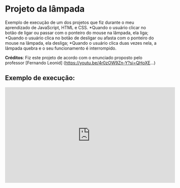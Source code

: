 # Projeto da lâmpada
Exemplo de execução de um dos projetos que fiz durante o meu aprendizado de JavaScript, HTML e CSS.
*Quando o usuário clicar no botão de ligar ou passar com o ponteiro do mouse na lâmpada, ela liga;
*Quando o usuário clica no botão de desligar ou afasta com o ponteiro do mouse na lâmpada, ela desliga;
*Quando o usuário clica duas vezes nela, a lâmpada quebra e o seu funcionamento é interrompido.

**Créditos**: Fiz este projeto de acordo com o enunciado proposto pelo professor [Fernando Leonid] (https://youtu.be/4r0zOW9Zn-Y?si=QHoXE...)

## Exemplo de execução:

<iframe width="560" height="315" src="https://www.youtube.com/embed/wsKJ6QxoNN8?si=Xq6bw9w-FxyWFVmq" title="YouTube video player" frameborder="0" allow="accelerometer; autoplay; clipboard-write; encrypted-media; gyroscope; picture-in-picture; web-share" allowfullscreen></iframe>